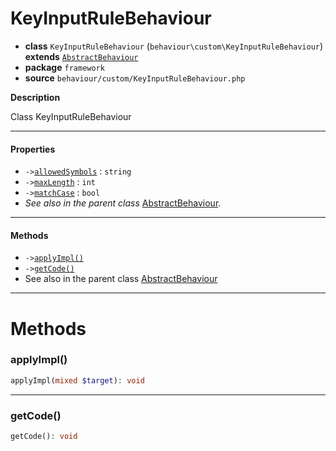 # KeyInputRuleBehaviour

- **class** `KeyInputRuleBehaviour` (`behaviour\custom\KeyInputRuleBehaviour`) **extends** [`AbstractBehaviour`](https://github.com/jphp-compiler/develnext/blob/master/dn-app-framework/api-docs/classes/php/gui/framework/behaviour/custom/AbstractBehaviour.md)
- **package** `framework`
- **source** `behaviour/custom/KeyInputRuleBehaviour.php`

**Description**

Class KeyInputRuleBehaviour

---

#### Properties

- `->`[`allowedSymbols`](#prop-allowedsymbols) : `string`
- `->`[`maxLength`](#prop-maxlength) : `int`
- `->`[`matchCase`](#prop-matchcase) : `bool`
- *See also in the parent class* [AbstractBehaviour](https://github.com/jphp-compiler/develnext/blob/master/dn-app-framework/api-docs/classes/php/gui/framework/behaviour/custom/AbstractBehaviour.md).

---

#### Methods

- `->`[`applyImpl()`](#method-applyimpl)
- `->`[`getCode()`](#method-getcode)
- See also in the parent class [AbstractBehaviour](https://github.com/jphp-compiler/develnext/blob/master/dn-app-framework/api-docs/classes/php/gui/framework/behaviour/custom/AbstractBehaviour.md)

---
# Methods

<a name="method-applyimpl"></a>

### applyImpl()
```php
applyImpl(mixed $target): void
```

---

<a name="method-getcode"></a>

### getCode()
```php
getCode(): void
```